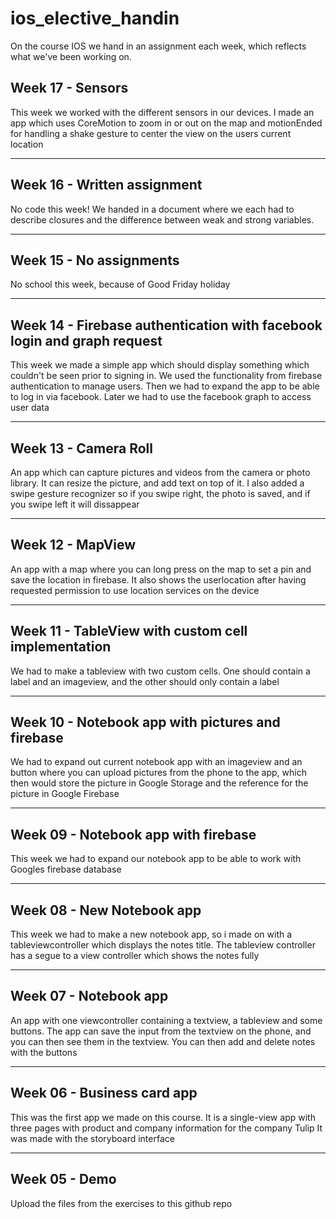 # ios_elective_handin
On the course IOS we hand in an assignment each week, which reflects what we've been working on.

Week 17 - Sensors
---
This week we worked with the different sensors in our devices. I made an app which uses CoreMotion to zoom in or out on the map and motionEnded for handling a shake gesture to center the view on the users current location

---
Week 16 - Written assignment
---
No code this week! We handed in a document where we each had to describe closures and the difference between weak and strong variables.

---


Week 15 - No assignments
---
No school this week, because of Good Friday holiday

---

Week 14 - Firebase authentication with facebook login and graph request
---
This week we made a simple app which should display something which couldn't be seen prior to signing in. We used the functionality from firebase authentication to manage users. Then we had to expand the app to be able to log in via facebook. Later we had to use the facebook graph to access user data

---

Week 13 - Camera Roll
---
An app which can capture pictures and videos from the camera or photo library. It can resize the picture, and add text on top of it. I also added a swipe gesture recognizer so if you swipe right, the photo is saved, and if you swipe left it will dissappear

---

Week 12 - MapView
---
An app with a map where you can long press on the map to set a pin and save the location in firebase. It also shows the userlocation after having requested permission to use location services on the device

---

Week 11 - TableView with custom cell implementation
---
We had to make a tableview with two custom cells. One should contain a label and an imageview, and the other should only contain a label

---

Week 10 - Notebook app with pictures and firebase
---
We had to expand out current notebook app with an imageview and an button where you can upload pictures from the phone to the app, which then would store the picture in Google Storage and the reference for the picture in Google Firebase

---

Week 09 - Notebook app with firebase
---
This week we had to expand our notebook app to be able to work with Googles firebase database

---

Week 08 - New Notebook app
---
This week we had to make a new notebook app, so i made on with a tableviewcontroller which displays the notes title. The tableview controller has a segue to a view controller which shows the notes fully

---

Week 07 - Notebook app
---
An app with one viewcontroller containing a textview, a tableview and some buttons. The app can save the input from the textview on the phone, and you can then see them in the textview. You can then add and delete notes with the buttons

---

Week 06 - Business card app
---
This was the first app we made on this course. It is a single-view app with three pages with product and company information for the company Tulip
It was made with the storyboard interface

---

Week 05 - Demo
---
Upload the files from the exercises to this github repo
